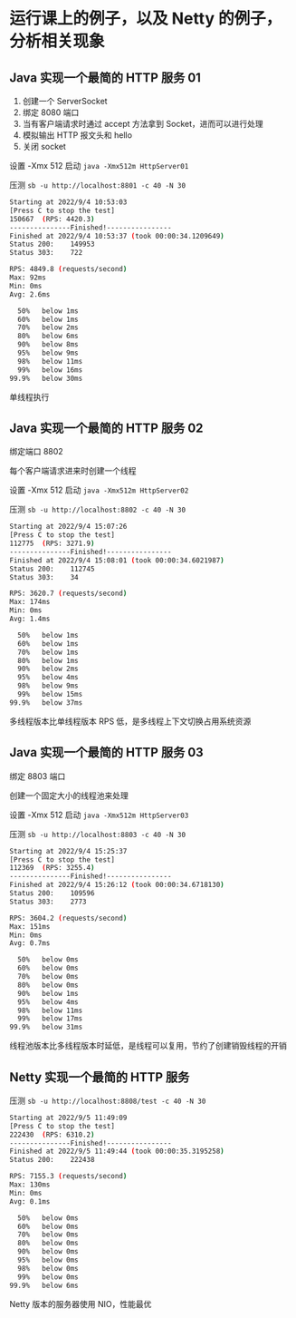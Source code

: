# 运行课上的例子，以及 Netty 的例子，分析相关现象

## Java 实现一个最简的 HTTP 服务 01

1. 创建一个 ServerSocket
2. 绑定 8080 端口
3. 当有客户端请求时通过 accept 方法拿到 Socket，进而可以进行处理
4. 模拟输出 HTTP 报文头和 hello
5. 关闭 socket

设置 -Xmx 512 启动 `java -Xmx512m HttpServer01`

压测 `sb -u http://localhost:8801 -c 40 -N 30`

```bash
Starting at 2022/9/4 10:53:03
[Press C to stop the test]
150667  (RPS: 4420.3)
---------------Finished!----------------
Finished at 2022/9/4 10:53:37 (took 00:00:34.1209649)
Status 200:    149953
Status 303:    722

RPS: 4849.8 (requests/second)
Max: 92ms
Min: 0ms
Avg: 2.6ms

  50%   below 1ms
  60%   below 1ms
  70%   below 2ms
  80%   below 6ms
  90%   below 8ms
  95%   below 9ms
  98%   below 11ms
  99%   below 16ms
99.9%   below 30ms
```

单线程执行

## Java 实现一个最简的 HTTP 服务 02

绑定端口 8802

每个客户端请求进来时创建一个线程

设置 -Xmx 512 启动 `java -Xmx512m HttpServer02`

压测 `sb -u http://localhost:8802 -c 40 -N 30`

```bash
Starting at 2022/9/4 15:07:26
[Press C to stop the test]
112775  (RPS: 3271.9)
---------------Finished!----------------
Finished at 2022/9/4 15:08:01 (took 00:00:34.6021987)
Status 200:    112745
Status 303:    34

RPS: 3620.7 (requests/second)
Max: 174ms
Min: 0ms
Avg: 1.4ms

  50%   below 1ms
  60%   below 1ms
  70%   below 1ms
  80%   below 1ms
  90%   below 2ms
  95%   below 4ms
  98%   below 9ms
  99%   below 15ms
99.9%   below 37ms
```

多线程版本比单线程版本 RPS 低，是多线程上下文切换占用系统资源

## Java 实现一个最简的 HTTP 服务 03

绑定 8803 端口

创建一个固定大小的线程池来处理

设置 -Xmx 512 启动 `java -Xmx512m HttpServer03`

压测 `sb -u http://localhost:8803 -c 40 -N 30`

```bash
Starting at 2022/9/4 15:25:37
[Press C to stop the test]
112369  (RPS: 3255.4)
---------------Finished!----------------
Finished at 2022/9/4 15:26:12 (took 00:00:34.6718130)
Status 200:    109596
Status 303:    2773

RPS: 3604.2 (requests/second)
Max: 151ms
Min: 0ms
Avg: 0.7ms

  50%   below 0ms
  60%   below 0ms
  70%   below 0ms
  80%   below 0ms
  90%   below 1ms
  95%   below 4ms
  98%   below 11ms
  99%   below 17ms
99.9%   below 31ms
```

线程池版本比多线程版本时延低，是线程可以复用，节约了创建销毁线程的开销

## Netty 实现一个最简的 HTTP 服务

压测 `sb -u http://localhost:8808/test -c 40 -N 30`

```bash
Starting at 2022/9/5 11:49:09
[Press C to stop the test]
222430  (RPS: 6310.2)
---------------Finished!----------------
Finished at 2022/9/5 11:49:44 (took 00:00:35.3195258)
Status 200:    222438

RPS: 7155.3 (requests/second)
Max: 130ms
Min: 0ms
Avg: 0.1ms

  50%   below 0ms
  60%   below 0ms
  70%   below 0ms
  80%   below 0ms
  90%   below 0ms
  95%   below 0ms
  98%   below 0ms
  99%   below 0ms
99.9%   below 6ms
```

Netty 版本的服务器使用 NIO，性能最优